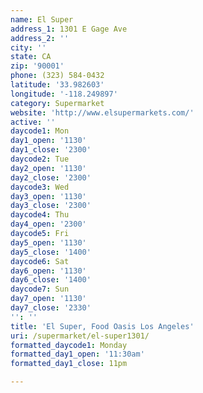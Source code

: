 ```yaml
---
name: El Super
address_1: 1301 E Gage Ave
address_2: ''
city: ''
state: CA
zip: '90001'
phone: (323) 584-0432
latitude: '33.982603'
longitude: '-118.249897'
category: Supermarket
website: 'http://www.elsupermarkets.com/'
active: ''
daycode1: Mon
day1_open: '1130'
day1_close: '2300'
daycode2: Tue
day2_open: '1130'
day2_close: '2300'
daycode3: Wed
day3_open: '1130'
day3_close: '2300'
daycode4: Thu
day4_open: '2300'
daycode5: Fri
day5_open: '1130'
day5_close: '1400'
daycode6: Sat
day6_open: '1130'
day6_close: '1400'
daycode7: Sun
day7_open: '1130'
day7_close: '2330'
'': ''
title: 'El Super, Food Oasis Los Angeles'
uri: /supermarket/el-super1301/
formatted_daycode1: Monday
formatted_day1_open: '11:30am'
formatted_day1_close: 11pm

---
```

